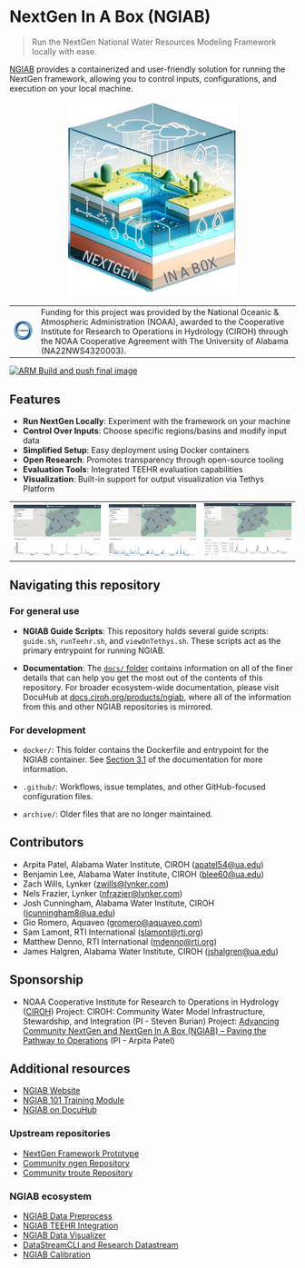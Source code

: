 # NextGen In A Box (NGIAB)

> Run the NextGen National Water Resources Modeling Framework locally with ease.

[NGIAB](https://ngiab.ciroh.org) provides a containerized and user-friendly solution for running the NextGen framework, allowing you to control inputs, configurations, and execution on your local machine.

<p align="center">
<img src="./docs/img/ngiab.png" width="300">
</p>

| | |
| --- | --- |
| ![CIROH Logo](./docs/img/ciroh-bgsafe.png) | Funding for this project was provided by the National Oceanic & Atmospheric Administration (NOAA), awarded to the Cooperative Institute for Research to Operations in Hydrology (CIROH) through the NOAA Cooperative Agreement with The University of Alabama (NA22NWS4320003). |

[![ARM Build and push final image](https://github.com/CIROH-UA/NGIAB-CloudInfra/actions/workflows/docker_image_main_branch.yml/badge.svg)](https://github.com/CIROH-UA/NGIAB-CloudInfra/actions/workflows/docker_image_main_branch.yml)

## Features

- **Run NextGen Locally**: Experiment with the framework on your machine
- **Control Over Inputs**: Choose specific regions/basins and modify input data
- **Simplified Setup**: Easy deployment using Docker containers
- **Open Research**: Promotes transparency through open-source tooling
- **Evaluation Tools**: Integrated TEEHR evaluation capabilities
- **Visualization**: Built-in support for output visualization via Tethys Platform

| | | |
| --- | --- | --- |
| ![Nexus Output](./docs/img/Provo_GeoSpatial.png) | ![Catchment Time Series](./docs/img/Provo_catchments.png) | ![Nexus Time Series](./docs/img/Provo_nexus_point.png) |

## Navigating this repository

### For general use

- **NGIAB Guide Scripts**: This repository holds several guide scripts: `guide.sh`, `runTeehr.sh`, and `viewOnTethys.sh`. These scripts act as the primary entrypoint for running NGIAB.

- **Documentation**: The [`docs/` folder](./docs/00_CONTENTS.md) contains information on all of the finer details that can help you get the most out of the contents of this repository. For broader ecosystem-wide documentation, please visit DocuHub at [docs.ciroh.org/products/ngiab](https://docs.ciroh.org/products/ngiab), where all of the information from this and other NGIAB repositories is mirrored.

### For development

- `docker/`: This folder contains the Dockerfile and entrypoint for the NGIAB container. See [Section 3.1](./docs/03_01_CONTAINERS.md) of the documentation for more information.

- `.github/`: Workflows, issue templates, and other GitHub-focused configuration files.

- `archive/`: Older files that are no longer maintained.

## Contributors
- Arpita Patel, Alabama Water Institute, CIROH (apatel54@ua.edu)
- Benjamin Lee, Alabama Water Institute, CIROH (blee60@ua.edu)
- Zach Wills, Lynker (zwills@lynker.com)
- Nels Frazier, Lynker (nfrazier@lynker.com)
- Josh Cunningham, Alabama Water Institute, CIROH (jcunningham8@ua.edu)
- Gio Romero, Aquaveo (gromero@aquaveo.com)
- Sam Lamont, RTI International (slamont@rti.org)
- Matthew Denno, RTI International (mdenno@rti.org)
- James Halgren, Alabama Water Institute, CIROH (jshalgren@ua.edu)

## Sponsorship
- NOAA Cooperative Institute for Research to Operations in Hydrology ([CIROH](https://ciroh.org))
Project: CIROH: Community Water Model Infrastructure, Stewardship, and Integration (PI - Steven Burian)
Project: [Advancing Community NextGen and NextGen In A Box (NGIAB) – Paving the Pathway to Operations](https://ciroh.ua.edu/research-projects/advancing-community-nextgen-and-nextgen-in-a-box-ngiab-paving-the-pathway-to-operations/) (PI - Arpita Patel)

## Additional resources

- [NGIAB Website](https://ngiab.ciroh.org)
- [NGIAB 101 Training Module](https://docs.ciroh.org/training-NGIAB-101/)
- [NGIAB on DocuHub](https://docs.ciroh.org/)

### Upstream repositories
- [NextGen Framework Prototype](https://github.com/NOAA-OWP/ngen)
- [Community ngen Repository](https://github.com/CIROH-UA/ngen)
- [Community troute Repository](https://github.com/CIROH-UA/t-route)

### NGIAB ecosystem
- [NGIAB Data Preprocess](https://github.com/CIROH-UA/NGIAB_data_preprocess)
- [NGIAB TEEHR Integration](https://github.com/CIROH-UA/ngiab-teehr)
- [NGIAB Data Visualizer](https://github.com/CIROH-UA/ngiab-client)
- [DataStreamCLI and Research Datastream](https://github.com/CIROH-UA/ngen-datastream/tree/main)
- [NGIAB Calibration](https://github.com/CIROH-UA/ngiab-cal)